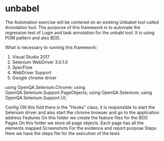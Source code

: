 # unbabel
The Automation exercise will be centered on an existing Unbabel tool called Annotation tool.
The purporse of this framework is to automate the regression test of Login and task annotation for the unbabl tool.
It is using POM pattern and also BDD.

What is necessary to running this framework:

1. Visual Studio 2017
2. Selenium WebDriver 3.0.1.0
3. SpecFlow
4. WebDriver Support
5. Google chrome driver

using OpenQA.Selenium.Chrome;
using OpenQA.Selenium.Support.PageObjects;
using OpenQA.Selenium;
using OpenQA.Selenium.Support.UI;

Config
ON this fold there is the "Hooks" class, it is responsible to start the Selenium driver and also start the chrome browser 
and go to the application address
Features
On this folder we create the feature files for the BDD
Pages
On this folder we store all page objects. Each page has all the elements mapped
Screenshots
For the evidence and report purpose
Steps
Here we have the steps file for the execution of the tests
